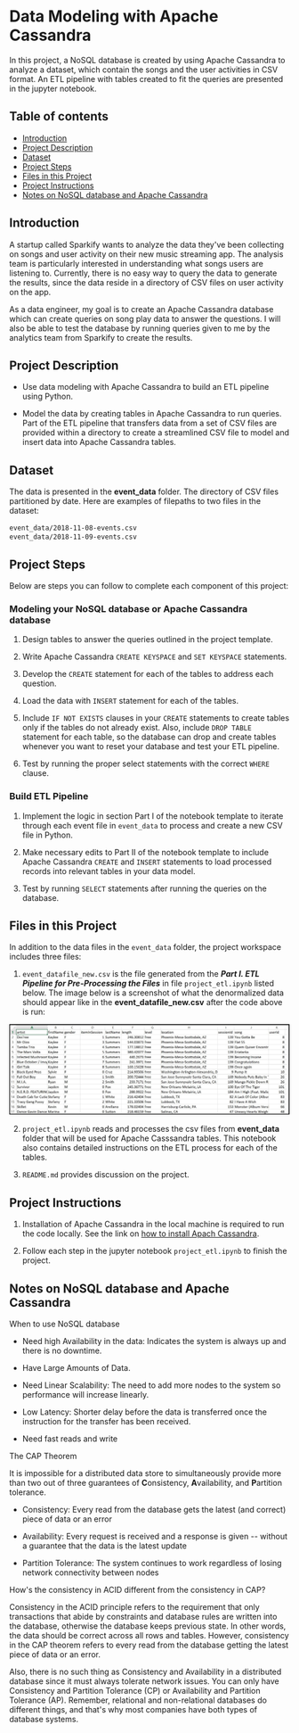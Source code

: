# Data Modeling with Apache Cassandra
>
In this project, a NoSQL database is created by using Apache Cassandra to analyze a dataset, which contain the songs and the user activities in CSV format. An ETL pipeline with tables created to fit the queries are presented in the jupyter notebook.

## Table of contents

* [Introduction](#introduction)
* [Project Description](#project-description)
* [Dataset](#dataset)
* [Project Steps](#project-steps)
* [Files in this Project](#files-in-this-project)
* [Project Instructions](#project-instructions)
* [Notes on NoSQL database and Apache Cassandra](#notes)

## Introduction

A startup called Sparkify wants to analyze the data they've been collecting on songs and user activity on their new music streaming app. The analysis team is particularly interested in understanding what songs users are listening to. Currently, there is no easy way to query the data to generate the results, since the data reside in a directory of CSV files on user activity on the app.

As a data engineer, my goal is to create an Apache Cassandra database which can create queries on song play data to answer the questions. I will also be able to test the database by running queries given to me by the analytics team from Sparkify to create the results.

## Project Description
* Use data modeling with Apache Cassandra to build an ETL pipeline using Python.

* Model the data by creating tables in Apache Cassandra to run queries. Part of the ETL pipeline that transfers data from a set of CSV files are provided within a directory to create a streamlined CSV file to model and insert data into Apache Cassandra tables.

## Dataset
The data is presented in the **event_data** folder. The directory of CSV files partitioned by date. Here are examples of filepaths to two files in the dataset:

```
event_data/2018-11-08-events.csv
event_data/2018-11-09-events.csv
```
## Project Steps
Below are steps you can follow to complete each component of this project:

### Modeling your NoSQL database or Apache Cassandra database
1. Design tables to answer the queries outlined in the project template.

2. Write Apache Cassandra `CREATE KEYSPACE` and `SET KEYSPACE` statements.

3. Develop the `CREATE` statement for each of the tables to address each question.

4. Load the data with `INSERT` statement for each of the tables.

5. Include `IF NOT EXISTS` clauses in your `CREATE` statements to create tables only if the tables do not already exist. Also, include `DROP TABLE` statement for each table, so the database can drop and create tables whenever you want to reset your database and test your ETL pipeline.

6. Test by running the proper select statements with the correct `WHERE` clause.

### Build ETL Pipeline
1. Implement the logic in section Part I of the notebook template to iterate through each event file in `event_data` to process and create a new CSV file in Python.

2. Make necessary edits to Part II of the notebook template to include Apache Cassandra `CREATE` and `INSERT` statements to load processed records into relevant tables in your data model.

3. Test by running `SELECT` statements after running the queries on the database.

## Files in this Project
In addition to the data files in the `event_data` folder, the project workspace includes three files:

1. `event_datafile_new.csv` is the file generated from the ***Part I. ETL Pipeline for Pre-Processing the Files*** in file `project_etl.ipynb` listed below. The image below is a screenshot of what the denormalized data should appear like in the **event_datafile_new.csv** after the code above is run:

![event_datafile_new-image](/images/image_event_datafile_new.jpg)

2. `project_etl.ipynb` reads and processes the csv files from **event_data** folder that will be used for Apache Casssandra tables. This notebook also contains detailed instructions on the ETL process for each of the tables.

3. `README.md` provides discussion on the project.

## Project Instructions
1. Installation of Apache Cassandra in the local machine is required to run the code locally. See the link on [how to install Apach Cassandra](https://cassandra.apache.org/doc/latest/getting_started/installing.html).

2. Follow each step in the jupyter notebook `project_etl.ipynb` to finish the project.

## Notes on NoSQL database and Apache Cassandra

When to use NoSQL database

* Need high Availability in the data: Indicates the system is always up and there is no downtime.

* Have Large Amounts of Data.

* Need Linear Scalability: The need to add more nodes to the system so performance will increase linearly.

* Low Latency: Shorter delay before the data is transferred once the instruction for the transfer has been received.

* Need fast reads and write

The CAP Theorem

It is impossible for a distributed data store to simultaneously provide more than two out of three guarantees of **C**onsistency, **A**vailability, and **P**artition tolerance.

* Consistency: Every read from the database gets the latest (and correct) piece of data or an error

* Availability: Every request is received and a response is given -- without a guarantee that the data is the latest update

* Partition Tolerance: The system continues to work regardless of losing network connectivity between nodes

How's the consistency in ACID different from the consistency in CAP?

Consistency in the ACID principle refers to the requirement that only transactions that abide by constraints and database rules are written into the database, otherwise the database keeps previous state. In other words, the data should be correct across all rows and tables. However, consistency in the CAP theorem refers to every read from the database getting the latest piece of data or an error.

Also, there is no such thing as Consistency and Availability in a distributed database since it must always tolerate network issues. You can only have Consistency and Partition Tolerance (CP) or Availability and Partition Tolerance (AP). Remember, relational and non-relational databases do different things, and that's why most companies have both types of database systems.

